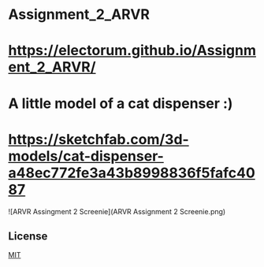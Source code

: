 # Assignment_2_ARVR

# https://electorum.github.io/Assignment_2_ARVR/

# A little model of a cat dispenser :)

# https://sketchfab.com/3d-models/cat-dispenser-a48ec772fe3a43b8998836f5fafc4087

![ARVR Assingment 2 Screenie](ARVR Assignment 2 Screenie.png)

## License
[MIT](https://choosealicense.com/licenses/mit/)
